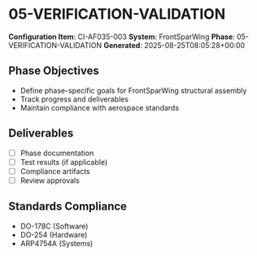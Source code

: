 # 05-VERIFICATION-VALIDATION

**Configuration Item**: CI-AF035-003
**System**: FrontSparWing
**Phase**: 05-VERIFICATION-VALIDATION
**Generated**: 2025-08-25T08:05:28+00:00

## Phase Objectives
- Define phase-specific goals for FrontSparWing structural assembly
- Track progress and deliverables
- Maintain compliance with aerospace standards

## Deliverables
- [ ] Phase documentation
- [ ] Test results (if applicable)
- [ ] Compliance artifacts
- [ ] Review approvals

## Standards Compliance
- DO-178C (Software)
- DO-254 (Hardware)
- ARP4754A (Systems)

